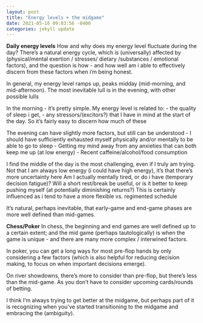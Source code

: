 ```yaml
---
layout: post
title: "Energy levels + the midgame"
date: 2021-05-16 09:03:56 -0400
categories: jekyll update
---
```



**Daily energy levels**
How and why does my energy level fluctuate during the day?
There’s a natural energy cycle, which is (universally) affected by (physical/mental exertion / stresses/ dietary
/substances / emotional factors), and the question is how - and how well am i able to effectively discern from these
factors when i’m being honest.

In general, my energy level ramps up, peaks midday (mid-morning, and mid-afternoon). The most inevitable lull is in the
evening, with other possible lulls

In the morning - it’s pretty simple. My energy level is related to:
    - the quality of sleep i get,
    - any stressors/(excitors?) that I have in mind at the start of the day.
So it’s fairly easy to discern how much of these

The evening can have slightly more factors, but still can be understood
    - I should have sufficiently exhausted myself physically and/or mentally to be able to go to sleep
    - Getting my mind away from any anxieties that can both keep me up (at low energy)
    - Recent caffeine/alcohol/food consumption


I find the middle of the day is the most challenging, even if I truly am trying.
Not that I am always low energy (i could have high energy), it’s that there’s more uncertainty here
Am I actually mentally tired, or do i have (temporary decision fatigue)? Will a short rest/break be useful, or is it
better to keep pushing myself (at potentially diminishing returns?)
This is certainly influenced as i tend to have a more flexible vs. regimented schedule

It’s natural, perhaps inevitable, that early-game and end-game phases are more well defined
than mid-games.


**Chess/Poker**
In chess, the beginning and end games are well defined up to a certain extent; and the mid game (perhaps tautologically)
is when the game is unique - and there are many more complex / interwined factors.

In poker, you can get a long ways for most pre-flop hands by only considering a few factors (which is also helpful for
reducing decision making, to focus on when important decisions emerge).

On river showdowns, there’s more to consider than pre-flop, but there’s less than the mid-game. As you don’t have to
consider upcoming cards/rounds of betting.



I think I’m always trying to get better at the midgame, but perhaps part of it is recognizing when you’ve started
transitioning to the midgame and embracing the (ambiguity).